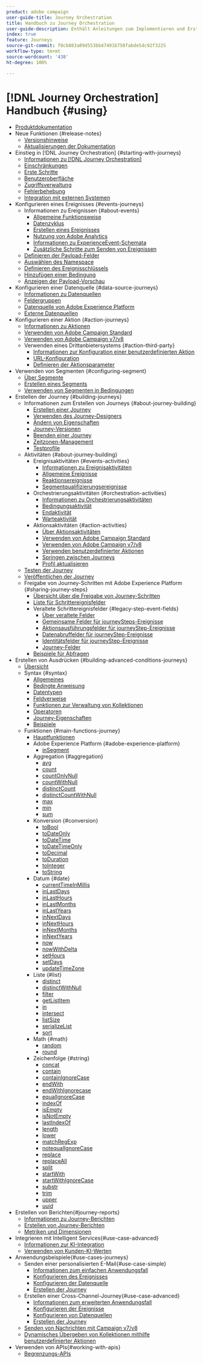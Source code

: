 ```yaml
---
product: adobe campaign
user-guide-title: Journey Orchestration
title: Handbuch zu Journey Orchestration
user-guide-description: Enthält Anleitungen zum Implementieren und Erstellen von Journeys.
index: true
feature: Journeys
source-git-commit: f0cb883a09d553bb47491b750fabde54c92f3225
workflow-type: tm+mt
source-wordcount: '438'
ht-degree: 100%

---
```



# [!DNL Journey Orchestration] Handbuch {#using}

+ [Produktdokumentation](journey-orchestration-home.md)
+ Neue Funktionen {#release-notes}
   + [Versionshinweise](using/release-notes/release-notes.md)
   + [Aktualisierungen der Dokumentation](using/release-notes/documentation-updates.md)
+ Einstieg in [!DNL Journey Orchestration] {#starting-with-journeys}
   + [Informationen zu  [!DNL Journey Orchestration]](using/about/about-journey-orchestration.md)
   + [Einschränkungen](using/about/limitations.md)
   + [Erste Schritte](using/about/get-started.md)
   + [Benutzeroberfläche](using/about/user-interface.md)
   + [Zugriffsverwaltung ](using/about/access-management.md)
   + [Fehlerbehebung](using/about/troubleshooting.md)
   + [Integration mit externen Systemen](using/about/external-systems.md)
+ Konfigurieren eines Ereignisses {#events-journeys}
   + Informationen zu Ereignissen {#about-events}
      + [Allgemeine Funktionsweise](using/event/about-events.md)
      + [Datenzyklus](using/event/about-data-cycle.md)
      + [Erstellen eines Ereignisses](using/event/about-creating.md)
      + [Nutzung von Adobe Analytics](using/event/about-analytics.md)
      + [Informationen zu ExperienceEvent-Schemata](using/event/experience-event-schema.md)
      + [Zusätzliche Schritte zum Senden von Ereignissen](using/event/additional-steps-to-send-events-to-journey-orchestration.md)
   + [Definieren der Payload-Felder](using/event/defining-the-payload-fields.md)
   + [Auswählen des Namespace](using/event/selecting-the-namespace.md)
   + [Definieren des Ereignisschlüssels](using/event/defining-the-event-key.md)
   + [Hinzufügen einer Bedingung](using/event/adding-a-condition.md)
   + [Anzeigen der Payload-Vorschau](using/event/previewing-the-payload.md)
+ Konfigurieren einer Datenquelle {#data-source-journeys}
   + [Informationen zu Datenquellen](using/datasource/about-data-sources.md)
   + [Feldergruppen](using/datasource/field-groups.md)
   + [Datenquelle von Adobe Experience Platform](using/datasource/adobe-experience-platform-data-source.md)
   + [Externe Datenquellen](using/datasource/external-data-sources.md)
+ Konfigurieren einer Aktion {#action-journeys}
   + [Informationen zu Aktionen](using/action/action.md)
   + [Verwenden von Adobe Campaign Standard](using/action/working-with-adobe-campaign.md)
   + [Verwenden von Adobe Campaign v7/v8](using/action/acc-action.md)
   + Verwenden eines Drittanbietersystems {#action-third-party}
      + [Informationen zur Konfiguration einer benutzerdefinierten Aktion](using/action/about-custom-action-configuration.md)
      + [URL-Konfiguration](using/action/url-configuration.md)
      + [Definieren der Aktionsparameter](using/action/defining-the-message-parameters.md)
+ Verwenden von Segmenten {#configuring-segment}
   + [Über Segmente](using/segment/about-segments.md)
   + [Erstellen eines Segments](using/segment/creating-a-segment.md)
   + [Verwenden von Segmenten in Bedingungen](using/segment/using-a-segment.md)
+ Erstellen der Journey {#building-journeys}
   + Informationen zum Erstellen von Journeys {#about-journey-building}
      + [Erstellen einer Journey](using/building-journeys/journey.md)
      + [Verwenden des Journey-Designers](using/building-journeys/using-the-journey-designer.md)
      + [Ändern von Eigenschaften](using/building-journeys/changing-properties.md)
      + [Journey-Versionen](using/building-journeys/journey-versions.md)
      + [Beenden einer Journey](using/building-journeys/terminating-a-journey.md)
      + [Zeitzonen-Management](using/building-journeys/timezone-management.md)
      + [Testprofile](using/building-journeys/creating-test-profiles.md)
   + Aktivitäten {#about-journey-building}
      + Ereignisaktivitäten {#events-activities}
         + [Informationen zu Ereignisaktivitäten](using/building-journeys/event-activities.md)
         + [Allgemeine Ereignisse](using/building-journeys/general-events.md)
         + [Reaktionsereignisse](using/building-journeys/reaction-events.md)
         + [Segmentqualifizierungsereignisse](using/building-journeys/segment-qualification-events.md)
      + Orchestrierungsaktivitäten {#orchestration-activities}
         + [Informationen zu Orchestrierungsaktivitäten](using/building-journeys/about-orchestration-activities.md)
         + [Bedingungsaktivität](using/building-journeys/condition-activity.md)
         + [Endaktivität](using/building-journeys/end-activity.md)
         + [Warteaktivität](using/building-journeys/wait-activity.md)
      + Aktionsaktivitäten {#action-activities}
         + [Über Aktionsaktivitäten](using/building-journeys/about-action-activities.md)
         + [Verwenden von Adobe Campaign Standard](using/building-journeys/using-adobe-campaign-actions.md)
         + [Verwenden von Adobe Campaign v7/v8](using/building-journeys/using-adobe-campaign-classic.md)
         + [Verwenden benutzerdefinierter Aktionen](using/building-journeys/using-custom-actions.md)
         + [Springen zwischen Journeys](using/building-journeys/jump.md)
         + [Profil aktualisieren](using/building-journeys/update-profiles.md)
   + [Testen der Journey](using/building-journeys/testing-the-journey.md)
   + [Veröffentlichen der Journey](using/building-journeys/publishing-the-journey.md)
   + Freigabe von Journey-Schritten mit Adobe Experience Platform {#sharing-journey-steps}
      + [Übersicht über die Freigabe von Journey-Schritten](using/building-journeys/sharing-overview.md)
      + [Liste für Schrittereignisfelder](using/building-journeys/sharing-field-list.md)
      + Veraltete Schrittereignisfelder {#legacy-step-event-fields}
         + [Über veraltete Felder](using/building-journeys/sharing-legacy-fields.md)
         + [Gemeinsame Felder für journeySteps-Ereignisse](using/building-journeys/sharing-common-fields.md)
         + [Aktionsausführungsfelder für journeyStep-Ereignisse](using/building-journeys/sharing-execution-fields.md)
         + [Datenabruffelder für journeyStep-Ereignisse](using/building-journeys/sharing-fetch-fields.md)
         + [Identitätsfelder für journeyStep-Ereignisse](using/building-journeys/sharing-identity-fields.md)
         + [Journey-Felder](using/building-journeys/sharing-journey-fields.md)
      + [Beispiele für Abfragen](using/building-journeys/query-examples.md)
+ Erstellen von Ausdrücken {#building-advanced-conditions-journeys}
   + [Übersicht](using/expression/expressionadvanced.md)
   + Syntax {#syntax}
      + [Allgemeines](using/expression/generalities.md)
      + [Bedingte Anweisung](using/expression/conditional-instruction.md)
      + [Datentypen](using/expression/data-types.md)
      + [Feldverweise](using/expression/field-references.md)
      + [Funktionen zur Verwaltung von Kollektionen](using/expression/collection-management-functions.md)
      + [Operatoren](using/expression/operators.md)
      + [Journey-Eigenschaften](using/expression/journey-properties.md)
      + [Beispiele](using/expression/advanced-editor-use-cases.md)
   + Funktionen {#main-functions-journey}
      + [Hauptfunktionen](using/expression/functions.md)
      + Adobe Experience Platform {#adobe-experience-platform}
         + [inSegment](using/functions/functioninsegment.md)
      + Aggregation {#aggregation}
         + [avg](using/functions/functionavg.md)
         + [count](using/functions/functioncount.md)
         + [countOnlyNull](using/functions/functioncountonlynull.md)
         + [countWithNull](using/functions/functioncountwithnull.md)
         + [distinctCount](using/functions/functiondistinctcount.md)
         + [distinctCountWithNull](using/functions/functiondistinctcountwithnull.md)
         + [max](using/functions/functionmax.md)
         + [min](using/functions/functionmin.md)
         + [sum](using/functions/functionsum.md)
      + Konversion {#conversion}
         + [toBool](using/functions/functiontobool.md)
         + [toDateOnly](using/functions/functiontodateonly.md)
         + [toDateTime](using/functions/functiontodatetime.md)
         + [toDateTimeOnly](using/functions/functiontodatetimeonly.md)
         + [toDecimal](using/functions/functiontodecimal.md)
         + [toDuration](using/functions/functiontoduration.md)
         + [toInteger](using/functions/functiontointeger.md)
         + [toString](using/functions/functiontostring.md)
      + Datum {#date}
         + [currentTime&#x200B;InMillis](using/functions/functioncurrenttimeinmillis.md)
         + [inLastDays](using/functions/functioninlastdays.md)
         + [inLastHours](using/functions/functioninlasthours.md)
         + [inLastMonths](using/functions/functioninlastmonths.md)
         + [inLastYears](using/functions/functioninlastyears.md)
         + [inNextDays](using/functions/functioninnextdays.md)
         + [inNextHours](using/functions/functioninnexthours.md)
         + [inNextMonths](using/functions/functioninnextmonths.md)
         + [inNextYears](using/functions/functioninnextyears.md)
         + [now](using/functions/functionnow.md)
         + [nowWithDelta](using/functions/functionnowwithdelta.md)
         + [setHours](using/functions/functionsethours.md)
         + [setDays](using/functions/functionsetdays.md)
         + [updateTimeZone](using/functions/functionupdatetimezone.md)
      + Liste {#list}
         + [distinct](using/functions/functiondistinct.md)
         + [distinctWithNull](using/functions/functiondistinctwithnull.md)
         + [filter](using/functions/functionfilter.md)
         + [getListItem](using/functions/functiongetlistitem.md)
         + [in](using/functions/functionin.md)
         + [intersect](using/functions/functionintersect.md)
         + [listSize](using/functions/functionlistsize.md)
         + [serializeList](using/functions/functionserializelist.md)
         + [sort](using/functions/functionsort.md)
      + Math {#math}
         + [random](using/functions/functionrandom.md)
         + [round](using/functions/functionround.md)
      + Zeichenfolge {#string}
         + [concat](using/functions/functionconcat.md)
         + [contain](using/functions/functioncontain.md)
         + [containIgnoreCase](using/functions/functioncontainwithignorecase.md)
         + [endWith](using/functions/functionendwith.md)
         + [endWithIgnorecase](using/functions/functionendwithignorecase.md)
         + [equalIgnoreCase](using/functions/functionequalignorecase.md)
         + [indexOf](using/functions/functionindexof.md)
         + [isEmpty](using/functions/functionisempty.md)
         + [isNotEmpty](using/functions/functionisnotempty.md)
         + [lastIndexOf](using/functions/functionlastindexof.md)
         + [length](using/functions/functionlength.md)
         + [lower](using/functions/functionlower.md)
         + [matchRegExp](using/functions/functionmatchregexp.md)
         + [notequalIgnoreCase](using/functions/functionnotequalignorecase.md)
         + [replace](using/functions/functionreplace.md)
         + [replaceAll](using/functions/functionreplaceall.md)
         + [split](using/functions/functionsplit.md)
         + [startWith](using/functions/functionstartwith.md)
         + [startWithIgnoreCase](using/functions/functionstartwithignorecase.md)
         + [substr](using/functions/functionsubstr.md)
         + [trim](using/functions/functiontrim.md)
         + [upper](using/functions/functionupper.md)
         + [uuid](using/functions/functionuuid.md)
+ Erstellen von Berichten{#journey-reports}
   + [Informationen zu Journey-Berichten](using/reporting/about-journey-reports.md)
   + [Erstellen von Journey-Berichten](using/reporting/creating-your-journey-reports.md)
   + [Metriken und Dimensionen](using/reporting/metrics-and-dimensions.md)
+ Integrieren mit Intelligent Services{#use-case-advanced}
   + [Informationen zur KI-Integration](using/ai-services/ai-services-overview.md)
   + [Verwenden von Kunden-KI-Werten](using/ai-services/leveraging-customer-ai.md)
+ Anwendungsbeispiele{#use-cases-journeys}
   + Senden einer personalisierten E-Mail{#use-case-simple}
      + [Informationen zum einfachen Anwendungsfall](using/usecase/about-the-simple-use-case.md)
      + [Konfigurieren des Ereignisses](using/usecase/configuring-the-event.md)
      + [Konfigurieren der Datenquelle](using/usecase/configuring-the-data-source.md)
      + [Erstellen der Journey](using/usecase/simple-uc-building-the-journey.md)
   + Erstellen einer Cross-Channel-Journey{#use-case-advanced}
      + [Informationen zum erweiterten Anwendungsfall](using/usecase/about-the-advanced-use-case.md)
      + [Konfigurieren der Ereignisse](using/usecase/configuring-the-events.md)
      + [Konfigurieren von Datenquellen](using/usecase/configuring-the-data-sources.md)
      + [Erstellen der Journey](using/usecase/building-the-journey.md)
   + [Senden von Nachrichten mit Campaign v7/v8](using/usecase/campaign-classic-use-case.md)
   + [Dynamisches Übergeben von Kollektionen mithilfe benutzerdefinierter Aktionen](using/usecase/collections.md)
+ Verwenden von APIs{#working-with-apis}
   + [Begrenzungs-APIs](using/api/capping.md)
